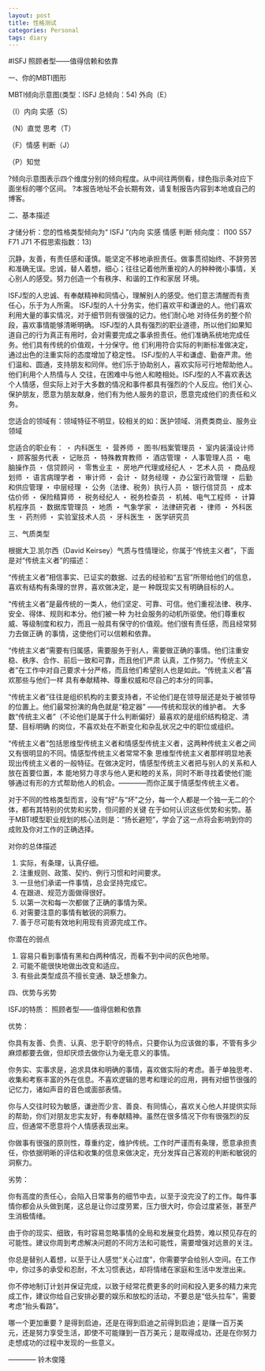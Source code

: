 ```yaml
---
layout: post
title: 性格测试
categories: Personal
tags: diary
---
```


#ISFJ 照顾者型――值得信赖和依靠

一、你的MBTI图形



 MBTI倾向示意图(类型：ISFJ 总倾向：54)
外向（E）

 （I）内向
实感（S）

 （N）直觉
思考（T）

 （F）情感
判断（J）

 （P）知觉
   



?倾向示意图表示四个维度分别的倾向程度。从中间往两侧看，绿色指示条对应下面坐标的哪个区间。
?本报告地址不会长期有效，请复制报告内容到本地或自己的博客。






二、基本描述



才储分析：您的性格类型倾向为“ ISFJ ”(内向 实感 情感 判断 倾向度： I100 S57 F71 J71  不假思索指数：13)

沉静，友善，有责任感和谨慎。能坚定不移地承担责任。做事贯彻始终、不辞劳苦和准确无误。忠诚，替人着想，细心；往往记着他所重视的人的种种微小事情，关心别人的感受。努力创造一个有秩序、和谐的工作和家居 环境。

ISFJ型的人忠诚、有奉献精神和同情心，理解别人的感受。他们意志清醒而有责任心，乐于为人所需。 ISFJ型的人十分务实，他们喜欢平和谦逊的人。他们喜欢利用大量的事实情况，对于细节则有很强的记力。他们耐心地 对待任务的整个阶段，喜欢事情能够清晰明确。 ISFJ型的人具有强烈的职业道德，所以他们如果知道自己的行为真正有用时，会对需要完成之事承担责任。他们准确系统地完成任务。他们具有传统的价值观，十分保守。他 们利用符合实际的判断标准做决定，通过出色的注重实际的态度增加了稳定性。 ISFJ型的人平和谦虚、勤奋严肃。他们温和、圆通，支持朋友和同伴。他们乐于协助别人，喜欢实际可行地帮助他人。他们利用个人热情与人 交往，在困难中与他人和睦相处。ISFJ型的人不喜欢表达个人情感，但实际上对于大多数的情况和事件都具有强烈的个人反应。他们关心、保护朋友，愿意为朋友献身，他们有为他人服务的意识，愿意完成他们的责任和义务。

您适合的领域有：领域特征不明显，较相关的如：医护领域、消费类商业、服务业领域

您适合的职业有：
・ 内科医生
・ 营养师
・ 图书/档案管理员
・ 室内装潢设计师
・ 顾客服务代表
・ 记账员
・ 特殊教育教师
・ 酒店管理
・ 人事管理人员
・ 电脑操作员
・ 信贷顾问
・ 零售业主
・ 房地产代理或经纪人
・ 艺术人员
・ 商品规划师
・ 语言病理学者
・ 审计师
・ 会计
・ 财务经理
・ 办公室行政管理
・ 后勤和供应管理
・ 中层经理
・ 公务（法律、税务）执行人员
・ 银行信贷员
・ 成本估价师
・ 保险精算师
・ 税务经纪人
・ 税务检查员
・ 机械、电气工程师
・ 计算机程序员
・ 数据库管理员
・ 地质
・ 气象学家
・ 法律研究者
・ 律师
・ 外科医生
・ 药剂师
・ 实验室技术人员
・ 牙科医生
・ 医学研究员





三、气质类型




根据大卫.凯尔西（David Keirsey）气质与性情理论，你属于“传统主义者”，下面是对“传统主义者”的描述：

“传统主义者”相信事实、已证实的数据、过去的经验和“五官”所带给他们的信息，喜欢有结构有条理的世界，喜欢做决定，是一 种既现实又有明确目标的人。

“传统主义者”是最传统的一类人，他们坚定、可靠、可信。他们重视法律、秩序、安全、得体、规则和本分。他们被一种 为社会服务的动机所驱使。他们尊重权威、等级制度和权力，而且一般具有保守的价值观。他们很有责任感，而且经常努力去做正确 的事情，这使他们可以信赖和依靠。

“传统主义者”需要有归属感，需要服务于别人，需要做正确的事情。他们注重安稳、秩序、合作、前后一致和可靠，而且他们严肃 认真，工作努力。“传统主义者”在工作中对自己要求十分严格，而且他们希望别人也是如此。“传统主义者”喜欢那些与他们一样 具有奉献精神、尊重权威和尽自己的本分的同事。

“传统主义者”往往是组织机构的主要支持者，不论他们是在领导层还是处于被领导的位置上。他们最常扮演的角色就是“稳定器” ――传统和现状的维护者。 大多数“传统主义者”（不论他们是属于什么判断偏好）最喜欢的是组织结构稳定、清楚、目标明确 的岗位，不喜欢处在不断变化和杂乱状况之中的职位或组织。

“传统主义者”包括思维型传统主义者和情感型传统主义者，这两种传统主义者之间又有很明显的不同。情感型传统主义者常常不象 思维型传统主义者那样明显地表现出传统主义者的一般特征。在做决定时，情感型传统主义者把与别人的关系和人放在首要位置，本 能地努力寻求与他人更和睦的关系，同时不断寻找着使他们能够通过有形的方式帮助他人的机会。――――而你正属于情感型传统主义者。

对于不同的性格类型而言，没有“好”与“坏”之分，每一个人都是一个独一无二的个体，都有其特别的优势和劣势，但问题的关键 在于如何认识这些优势和劣势。基于MBTI模型职业规划的核心法则是：“扬长避短”，学会了这一点将会影响到你的成败及你对工作的正确选择。

对你的总体描述

1. 实际，有条理，认真仔细。
2. 注重规则、政策、契约、例行习惯和时间要求。
3. 一旦他们承诺一件事情，总会坚持完成它。
4. 在跟进、规范方面做得很好。
5. 以第一次和每一次都做了正确的事情为荣。
6. 对需要注意的事情有敏锐的洞察力。
7. 善于尽可能有效地利用现有资源完成工作。

你潜在的弱点

1. 容易只看到事情有黑和白两种情况，而看不到中间的灰色地带。
2. 可能不能很快地做出改变和适应。
3. 有些此类型成员不擅长变通、缺乏想象力。



四、优势与劣势




ISFJ的特质： 照顾者型――值得信赖和依靠

优势：

你具有友善、负责、认真、忠于职守的特点，只要你认为应该做的事，不管有多少麻烦都要去做，但却厌烦去做你认为毫无意义的事情。

你务实、实事求是，追求具体和明确的事情，喜欢做实际的考虑。善于单独思考、收集和考察丰富的外在信息。不喜欢逻辑的思考和理论的应用，拥有对细节很强的记忆力，诸如声音的音色或面部表情。

你与人交往时较为敏感，谦逊而少言、善良、有同情心，喜欢关心他人并提供实际的帮助，你们对朋友忠实友好，有奉献精神。虽然在很多情况下你有很强烈的反应，但通常不愿意将个人情感表现出来。

你做事有很强的原则性，尊重约定，维护传统。工作时严谨而有条理，愿意承担责任，你依据明晰的评估和收集的信息来做决定，充分发挥自己客观的判断和敏锐的洞察力。

劣势：

你有高度的责任心，会陷入日常事务的细节中去，以至于没完没了的工作。每件事情你都会从头做到尾，这总是让你过度劳累，压力很大时，你会过度紧张，甚至产生消极情绪。

由于你的现实、细致，有时容易忽略事情的全局和发展变化趋势，难以预见存在的可能性。建议你周到考虑解决问题的不同方法和可能性，需要增强对远景的关注。

你总是替别人着想，以至于让人感觉“关心过度”，你需要学会给别人空间。在工作中，你过多的承受和忍耐，不太习惯表达，却将情绪在家庭和生活中发泄出来。

你不停地制订计划并保证完成，以致于经常花费更多的时间和投入更多的精力来完成工作，建议你给自己安排必要的娱乐和放松的活动，不要总是“低头拉车”，需要考虑“抬头看路”。






哪一个更加重要 ? 是得到启迪，还是在得到启迪之前得到启迪；是赚一百万美元，还是努力享受生活，即使不可能赚到一百万美元；是取得成功，还是在你努力走想成功的过程中发现的一些意义。

―――― 铃木俊隆




